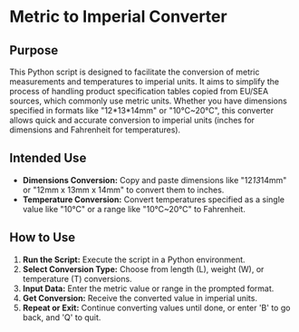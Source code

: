 # Metric to Imperial Converter

## Purpose
This Python script is designed to facilitate the conversion of metric measurements and temperatures to imperial units. It aims to simplify the process of handling product specification tables copied from EU/SEA sources, which commonly use metric units. Whether you have dimensions specified in formats like "12\*13\*14mm" or "10°C~20°C", this converter allows quick and accurate conversion to imperial units (inches for dimensions and Fahrenheit for temperatures).

## Intended Use
- **Dimensions Conversion:** Copy and paste dimensions like "12*13*14mm" or "12mm x 13mm x 14mm" to convert them to inches.
- **Temperature Conversion:** Convert temperatures specified as a single value like "10°C" or a range like "10°C~20°C" to Fahrenheit.

## How to Use
1. **Run the Script:** Execute the script in a Python environment.
2. **Select Conversion Type:** Choose from length (L), weight (W), or temperature (T) conversions.
3. **Input Data:** Enter the metric value or range in the prompted format.
4. **Get Conversion:** Receive the converted value in imperial units.
5. **Repeat or Exit:** Continue converting values until done, or enter 'B' to go back, and 'Q' to quit.
